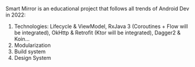 Smart Mirror is an educational project that follows all trends of Android Dev in 2022:
1. Technologies: Lifecycle & ViewModel, RxJava 3 (Coroutines + Flow will be integrated), 
   OkHttp & Retrofit (Ktor will be integrated), Dagger2 & Koin...
2. Modularization
3. Build system
4. Design System